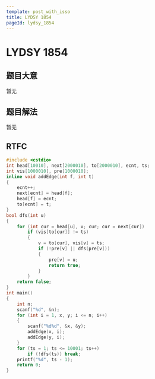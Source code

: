 ```yaml
---
template: post_with_isso
title: LYDSY 1854
pageId: lydsy_1854
---
```


# LYDSY 1854
<span id="poem"></span><script>$(function(){$.ajax('/api/poem?rnd='+Date.now()+Math.random()).done(function(data){$('#poem').text(data);});});</script>
## 题目大意
暂无

## 题目解法
暂无

## RTFC

```cpp
#include <cstdio>
int head[10010], next[2000010], to[2000010], ecnt, ts;
int vis[1000010], pre[1000010];
inline void addEdge(int f, int t)
{
    ecnt++;
    next[ecnt] = head[f];
    head[f] = ecnt;
    to[ecnt] = t;
}
bool dfs(int u)
{
    for (int cur = head[u], v; cur; cur = next[cur])
        if (vis[to[cur]] != ts)
        {
            v = to[cur], vis[v] = ts;
            if (!pre[v] || dfs(pre[v]))
            {
                pre[v] = u;
                return true;
            }
        }
    return false;
}
int main()
{
    int n;
    scanf("%d", &n);
    for (int i = 1, x, y; i <= n; i++)
    {
        scanf("%d%d", &x, &y);
        addEdge(x, i);
        addEdge(y, i);
    }
    for (ts = 1; ts <= 10001; ts++)
        if (!dfs(ts)) break;
    printf("%d", ts - 1);
    return 0;
}
```
<div id="__comment"></div>

